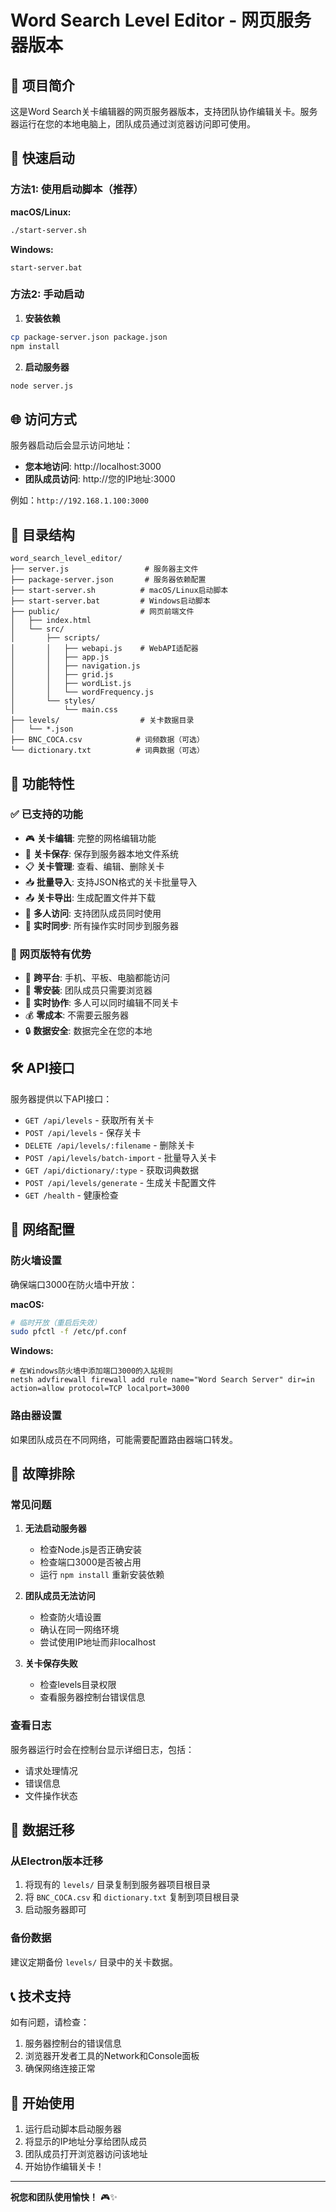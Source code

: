 # Word Search Level Editor - 网页服务器版本

## 🎯 项目简介

这是Word Search关卡编辑器的网页服务器版本，支持团队协作编辑关卡。服务器运行在您的本地电脑上，团队成员通过浏览器访问即可使用。

## 🚀 快速启动

### 方法1: 使用启动脚本（推荐）

**macOS/Linux:**
```bash
./start-server.sh
```

**Windows:**
```batch
start-server.bat
```

### 方法2: 手动启动

1. **安装依赖**
```bash
cp package-server.json package.json
npm install
```

2. **启动服务器**
```bash
node server.js
```

## 🌐 访问方式

服务器启动后会显示访问地址：

- **您本地访问**: http://localhost:3000
- **团队成员访问**: http://您的IP地址:3000

例如：`http://192.168.1.100:3000`

## 📁 目录结构

```
word_search_level_editor/
├── server.js                 # 服务器主文件
├── package-server.json       # 服务器依赖配置
├── start-server.sh          # macOS/Linux启动脚本
├── start-server.bat         # Windows启动脚本
├── public/                  # 网页前端文件
│   ├── index.html
│   └── src/
│       ├── scripts/
│       │   ├── webapi.js    # WebAPI适配器
│       │   ├── app.js
│       │   ├── navigation.js
│       │   ├── grid.js
│       │   ├── wordList.js
│       │   └── wordFrequency.js
│       └── styles/
│           └── main.css
├── levels/                  # 关卡数据目录
│   └── *.json
├── BNC_COCA.csv            # 词频数据（可选）
└── dictionary.txt          # 词典数据（可选）
```

## 🔧 功能特性

### ✅ 已支持的功能
- 🎮 **关卡编辑**: 完整的网格编辑功能
- 💾 **关卡保存**: 保存到服务器本地文件系统
- 📋 **关卡管理**: 查看、编辑、删除关卡
- 📥 **批量导入**: 支持JSON格式的关卡批量导入
- 📤 **关卡导出**: 生成配置文件并下载
- 👥 **多人访问**: 支持团队成员同时使用
- 🔄 **实时同步**: 所有操作实时同步到服务器

### 🎯 网页版特有优势
- 📱 **跨平台**: 手机、平板、电脑都能访问
- 🚀 **零安装**: 团队成员只需要浏览器
- 🔄 **实时协作**: 多人可以同时编辑不同关卡
- 💰 **零成本**: 不需要云服务器
- 🔒 **数据安全**: 数据完全在您的本地

## 🛠️ API接口

服务器提供以下API接口：

- `GET /api/levels` - 获取所有关卡
- `POST /api/levels` - 保存关卡
- `DELETE /api/levels/:filename` - 删除关卡
- `POST /api/levels/batch-import` - 批量导入关卡
- `GET /api/dictionary/:type` - 获取词典数据
- `POST /api/levels/generate` - 生成关卡配置文件
- `GET /health` - 健康检查

## 🔧 网络配置

### 防火墙设置
确保端口3000在防火墙中开放：

**macOS:**
```bash
# 临时开放（重启后失效）
sudo pfctl -f /etc/pf.conf
```

**Windows:**
```batch
# 在Windows防火墙中添加端口3000的入站规则
netsh advfirewall firewall add rule name="Word Search Server" dir=in action=allow protocol=TCP localport=3000
```

### 路由器设置
如果团队成员在不同网络，可能需要配置路由器端口转发。

## 🐛 故障排除

### 常见问题

1. **无法启动服务器**
   - 检查Node.js是否正确安装
   - 检查端口3000是否被占用
   - 运行 `npm install` 重新安装依赖

2. **团队成员无法访问**
   - 检查防火墙设置
   - 确认在同一网络环境
   - 尝试使用IP地址而非localhost

3. **关卡保存失败**
   - 检查levels目录权限
   - 查看服务器控制台错误信息

### 查看日志
服务器运行时会在控制台显示详细日志，包括：
- 请求处理情况
- 错误信息
- 文件操作状态

## 🔄 数据迁移

### 从Electron版本迁移
1. 将现有的 `levels/` 目录复制到服务器项目根目录
2. 将 `BNC_COCA.csv` 和 `dictionary.txt` 复制到项目根目录
3. 启动服务器即可

### 备份数据
建议定期备份 `levels/` 目录中的关卡数据。

## 📞 技术支持

如有问题，请检查：
1. 服务器控制台的错误信息
2. 浏览器开发者工具的Network和Console面板
3. 确保网络连接正常

## 🎉 开始使用

1. 运行启动脚本启动服务器
2. 将显示的IP地址分享给团队成员
3. 团队成员打开浏览器访问该地址
4. 开始协作编辑关卡！

---

**祝您和团队使用愉快！** 🎮✨
